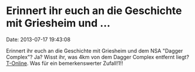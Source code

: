 Erinnert ihr euch an die Geschichte mit Griesheim und \...
==========================================================

Date: 2013-07-17 19:43:08

Erinnert ihr euch an die Geschichte mit Griesheim und dem NSA \"Dagger
Complex\"? Ja? Wisst ihr, was 4km von dem Dagger Complex entfernt liegt?
[T-Online](https://maps.google.de/maps?saddr=Deutsche+Telekom+AG,+Deutsche+Telekom+AG,+T-Online-Allee+1,+64295+Darmstadt&daddr=49.844196,8.583881&hl=de&ll=49.851488,8.606758&spn=0.032485,0.07184&sll=49.844735,8.61208&sspn=0.06498,0.143681&t=h&mra=pd&z=14).
Was für ein bemerkenswerter Zufall!1!!
